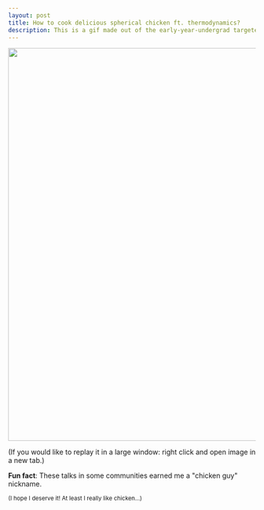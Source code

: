 ```yaml
---
layout: post
title: How to cook delicious spherical chicken ft. thermodynamics?
description: This is a gif made out of the early-year-undergrad targeted talk slides featuring heat equation and dimensional analysis in context of cooking spherical chicken. Talk was given during UCL departmental retreat to beautiful Cumberland Lodge in Windsor Park (Nov. 2019) and later repeated during Physics&Astronomy (PandA) day at UCL in Feb. 2020. 
---
```


<p style="text-align:center;"><img src="/assets/img/outreach/chicken_talk.gif" width="800"/></p>

<p>(If you would like to replay it in a large window: right click and open image in a new tab.)</p>

 <p><b>Fun fact</b>: These talks in some communities earned me a "chicken guy" nickname. <br></p>
 <p><small>(I hope I deserve it! At least I really like chicken...)</small></p>